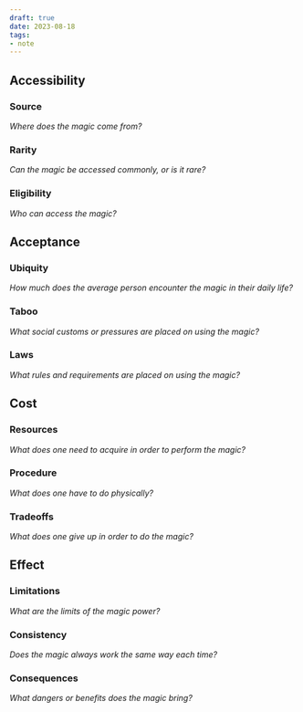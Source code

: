 ```yaml
---
draft: true
date: 2023-08-18
tags: 
- note
---
```

## Accessibility
### Source
*Where does the magic come from?*
### Rarity
*Can the magic be accessed commonly, or is it rare?*
### Eligibility
*Who can access the magic?*

## Acceptance
### Ubiquity
*How much does the average person encounter the magic in their daily life?*
### Taboo
*What social customs or pressures are placed on using the magic?*
### Laws
*What rules and requirements are placed on using the magic?*

## Cost
### Resources
*What does one need to acquire in order to perform the magic?*
### Procedure
*What does one have to do physically?*
### Tradeoffs
*What does one give up in order to do the magic?*

## Effect
### Limitations
*What are the limits of the magic power?*
### Consistency
*Does the magic always work the same way each time?*
### Consequences
*What dangers or benefits does the magic bring?*

